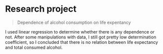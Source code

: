 # Research project
> Dependence of alcohol consumption on life expentancy

I used linear regression to determine whether there is any dependence or not. After some manipulations with data, I still got pretty low determination coefficient, so I concluded that there is no relation between life expectancy and total consumed alcohol.
